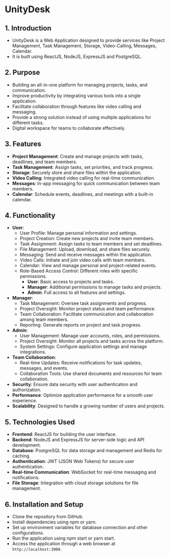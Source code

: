 # UnityDesk
## 1. Introduction
- UnityDesk is a Web Application designed to provide services like Project Management, Task Management, Storage, Video-Calling, Messages, Calendar.
- It is built using ReactJS, NodeJS, ExpressJS and PostgreSQL.
  
## 2. Purpose
- Building an all-in-one platform for managing projects, tasks, and communication.
- Improve productivity by integrating various tools into a single application.
- Facilitate collaboration through features like video calling and messaging.
- Provide a strong solution instead of using multiple applications for different tasks.
- Digital workspace for teams to collaborate effectively.
## 3. Features
- **Project Management**: Create and manage projects with tasks, deadlines, and team members.
- **Task Management**: Assign tasks, set priorities, and track progress.
- **Storage**: Securely store and share files within the application.
- **Video Calling**: Integrated video calling for real-time communication.
- **Messages**: In-app messaging for quick communication between team members.
- **Calendar**: Schedule events, deadlines, and meetings with a built-in calendar.
## 4. Functionality
- **User**:
  - User Profile: Manage personal information and settings.
  - Project Creation: Create new projects and invite team members.
  - Task Assignment: Assign tasks to team members and set deadlines.
  - File Management: Upload, download, and share files securely.
  - Messaging: Send and receive messages within the application.
  - Video Calls: Initiate and join video calls with team members.
  - Calendar: View and manage personal and project-related events.
  - Role-Based Access Control: Different roles with specific permissions.
    - **User**: Basic access to projects and tasks.
    - **Manager**: Additional permissions to manage tasks and projects.
    - **Admin**: Full access to all features and settings.
- **Manager**:
  - Task Management: Oversee task assignments and progress.
  - Project Oversight: Monitor project status and team performance.
  - Team Collaboration: Facilitate communication and collaboration among team members.
  - Reporting: Generate reports on project and task progress.
- **Admin**:
  - User Management: Manage user accounts, roles, and permissions.
  - Project Oversight: Monitor all projects and tasks across the platform.
  - System Settings: Configure application settings and manage integrations.
- **Team Collaboration**:
  - Real-time Updates: Receive notifications for task updates, messages, and events.
  - Collaboration Tools: Use shared documents and resources for team collaboration.
- **Security**: Ensure data security with user authentication and authorization.
- **Performance**: Optimize application performance for a smooth user experience.
- **Scalability**: Designed to handle a growing number of users and projects. 
## 5. Technologies Used
- **Frontend**: ReactJS for building the user interface.
- **Backend**: NodeJS and ExpressJS for server-side logic and API development.
- **Database**: PostgreSQL for data storage and management and Redis for caching.
- **Authentication**: JWT (JSON Web Tokens) for secure user authentication.
- **Real-time Communication**: WebSocket for real-time messaging and notifications.
- **File Storage**: Integration with cloud storage solutions for file management.
## 6. Installation and Setup
- Clone the repository from GitHub.
- Install dependencies using npm or yarn.
- Set up environment variables for database connection and other configurations.
- Run the application using npm start or yarn start.
- Access the application through a web browser at `http://localhost:3000`.
